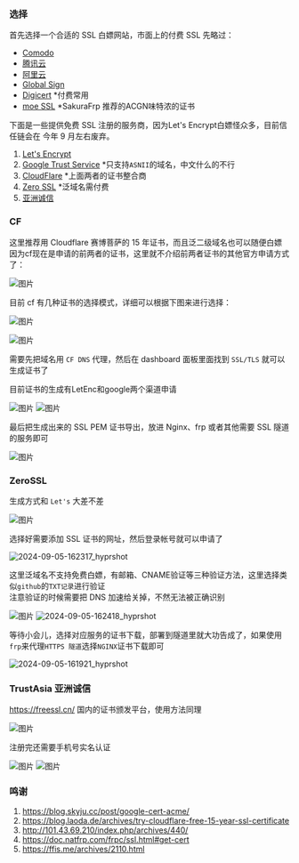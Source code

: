 ### 选择

首先选择一个合适的 SSL 白嫖网站，市面上的付费 SSL 先略过：

- [Comodo](https://www.comodo.com/)
- [腾讯云](https://cloud.tencent.com/product/ssl)
- [阿里云](https://www.aliyun.com/product/cas)
- [Global Sign](https://www.globalsign.com)
- [Digicert](https://www.digicert.com/) *付费常用
- [moe SSL](https://get.ssl.moe) *SakuraFrp 推荐的ACGN味特浓的证书

下面是一些提供免费 SSL 注册的服务商，因为Let's Encrypt白嫖怪众多，目前信任链会在 今年 9 月左右废弃。

1. [Let's Encrypt](https://letsencrypt.org/)
2. [Google Trust Service](https://pki.goog/) *只支持`ASNII`的域名，中文什么的不行
3. [CloudFlare](https://cloudflare.com) *上面两者的证书整合商
4. [Zero SSL](https://zerossl.com/) *泛域名需付费
5. [亚洲诚信](https://freessl.cn/)

### CF

这里推荐用 Cloudflare 赛博菩萨的 15 年证书，而且泛二级域名也可以随便白嫖\
因为cf现在是申请的前两者的证书，这里就不介绍前两者证书的其他官方申请方式了：

![图片](https://github.com/user-attachments/assets/c029d13c-5fc7-47c3-be58-881138b9732e)

目前 cf 有几种证书的选择模式，详细可以根据下图来进行选择：

![图片](https://github.com/user-attachments/assets/26fff829-58b5-4bbf-9d0c-1b5e02699e99)


![图片](https://github.com/user-attachments/assets/8f1f0e98-e696-4c92-aa7c-1fcd086293d4)

需要先把域名用 `CF DNS` 代理，然后在 dashboard 面板里面找到 `SSL/TLS` 就可以生成证书了

目前证书的生成有LetEnc和google两个渠道申请

![图片](https://github.com/user-attachments/assets/1e6daf93-209d-4370-bd50-1bda6f151ad4)
![图片](https://github.com/user-attachments/assets/d844ace9-bc41-446d-a73f-604c9e589eec)

最后把生成出来的 SSL PEM 证书导出，放进 Nginx、frp 或者其他需要 SSL 隧道的服务即可

![图片](https://github.com/user-attachments/assets/622fb453-3222-415c-abe4-52254fe27a47)

### ZeroSSL

生成方式和 `Let's` 大差不差

![图片](https://github.com/user-attachments/assets/47a7c238-712b-4129-a9a4-95e33f3381f2)

选择好需要添加 SSL 证书的网址，然后登录帐号就可以申请了

![2024-09-05-162317_hyprshot](https://github.com/user-attachments/assets/74c3dcfa-129d-4a5b-8c27-f4cdd0fa5bc3)

这里泛域名不支持免费白嫖，有邮箱、CNAME验证等三种验证方法，这里选择类似`github`的`TXT记录`进行验证\
注意验证的时候需要把 DNS 加速给关掉，不然无法被正确识别

![图片](https://github.com/user-attachments/assets/f0c0dd3f-67d5-4d15-b630-f79946ac4cab)
![2024-09-05-162418_hyprshot](https://github.com/user-attachments/assets/55e77ca7-2818-4c2a-9455-228fa23f234f)

等待小会儿，选择对应服务的证书下载，部署到隧道里就大功告成了，如果使用`frp`来代理`HTTPS 隧道`选择`NGINX`证书下载即可

![2024-09-05-161921_hyprshot](https://github.com/user-attachments/assets/b31f7b42-68e1-4586-82e9-49e0f98bcdc8)

### TrustAsia 亚洲诚信

https://freessl.cn/ 国内的证书颁发平台，使用方法同理

![图片](https://github.com/user-attachments/assets/cebad775-2598-45f9-8640-9e181c8ead9f)

注册完还需要手机号实名认证

![图片](https://github.com/user-attachments/assets/b7ad342d-e9b9-4056-b792-285f00d4c4d1)
![图片](https://github.com/user-attachments/assets/a9dd1718-68a6-4fde-b723-73e0977d965c)


### 鸣谢

1. https://blog.skyju.cc/post/google-cert-acme/
2. https://blog.laoda.de/archives/try-cloudflare-free-15-year-ssl-certificate
3. http://101.43.69.210/index.php/archives/440/
4. https://doc.natfrp.com/frpc/ssl.html#get-cert
5. https://ffis.me/archives/2110.html
